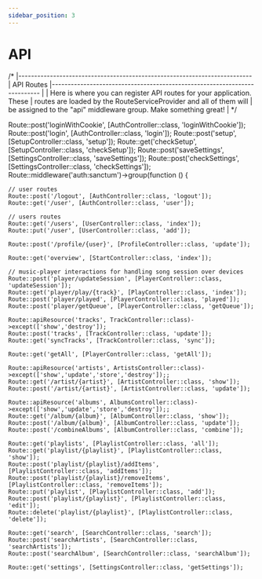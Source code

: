 ```yaml
---
sidebar_position: 3
---
```

# API
/*
|--------------------------------------------------------------------------
| API Routes
|--------------------------------------------------------------------------
|
| Here is where you can register API routes for your application. These
| routes are loaded by the RouteServiceProvider and all of them will
| be assigned to the "api" middleware group. Make something great!
|
*/

Route::post('loginWithCookie', [AuthController::class, 'loginWithCookie']);
Route::post('login', [AuthController::class, 'login']);
Route::post('setup', [SetupController::class, 'setup']);
Route::get('checkSetup', [SetupController::class, 'checkSetup']);
Route::post('saveSettings', [SettingsController::class, 'saveSettings']);
Route::post('checkSettings', [SettingsController::class, 'checkSettings']);
Route::middleware('auth:sanctum')->group(function () {

    // user routes
    Route::post('/logout', [AuthController::class, 'logout']);
    Route::get('/user', [AuthController::class, 'user']);

    // users routes
    Route::get('/users', [UserController::class, 'index']);
    Route::put('/user', [UserController::class, 'add']);

    Route::post('/profile/{user}', [ProfileController::class, 'update']);

    Route::get('overview', [StartController::class, 'index']);

    // music-player interactions for handling song session over devices
    Route::post('player/updateSession', [PlayerController::class, 'updateSession']);
    Route::get('player/play/{track}', [PlayController::class, 'index']);
    Route::post('player/played', [PlayerController::class, 'played']);
    Route::post('player/getQueue', [PlayerController::class, 'getQueue']);

    Route::apiResource('tracks', TrackController::class)->except(['show','destroy']);
    Route::post('tracks', [TrackController::class, 'update']);
    Route::get('syncTracks', [TrackController::class, 'sync']);

    Route::get('getAll', [PlayerController::class, 'getAll']);

    Route::apiResource('artists', ArtistsController::class)->except(['show','update','store','destroy']);;
    Route::get('/artist/{artist}', [ArtistController::class, 'show']);
    Route::post('/artist/{artist}', [ArtistController::class, 'update']);

    Route::apiResource('albums', AlbumsController::class)->except(['show','update','store','destroy']);;
    Route::get('/album/{album}', [AlbumController::class, 'show']);
    Route::post('/album/{album}', [AlbumController::class, 'update']);
    Route::post('/combineAlbums', [AlbumController::class, 'combine']);

    Route::get('playlists', [PlaylistController::class, 'all']);
    Route::get('playlist/{playlist}', [PlaylistController::class, 'show']);
    Route::post('playlist/{playlist}/addItems', [PlaylistController::class, 'addItems']);
    Route::post('playlist/{playlist}/removeItems', [PlaylistController::class, 'removeItems']);
    Route::put('playlist', [PlaylistController::class, 'add']);
    Route::post('playlist/{playlist}', [PlaylistController::class, 'edit']);
    Route::delete('playlist/{playlist}', [PlaylistController::class, 'delete']);

    Route::get('search', [SearchController::class, 'search']);
    Route::post('searchArtists', [SearchController::class, 'searchArtists']);
    Route::post('searchAlbum', [SearchController::class, 'searchAlbum']);

    Route::get('settings', [SettingsController::class, 'getSettings']);




